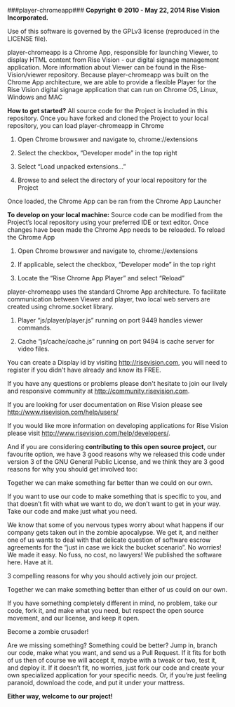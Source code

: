 ###player-chromeapp###
**Copyright © 2010 - May 22, 2014 Rise Vision Incorporated.**

Use of this software is governed by the GPLv3 license (reproduced in the LICENSE file).

player-chromeapp is a Chrome App, responsible for launching Viewer, to display HTML content from Rise Vision - our digital signage management application. More information about Viewer can be found in the Rise-Vision/viewer repository. Because player-chromeapp was built on the Chrome App architecture, we are able to provide a flexible Player for the Rise Vision digital signage application that can run on Chrome OS, Linux, Windows and MAC

**How to get started?**
All source code for the Project is included in this repository. Once you have forked and cloned the Project to your local repository, you can load player-chromeapp in Chrome

1. Open Chrome browswer and navigate to, chrome://extensions

2. Select the checkbox, “Developer mode” in the top right

3. Select “Load unpacked extensions…”

4. Browse to and select the directory of your local repository for the Project

Once loaded, the Chrome App can be ran from the Chrome App Launcher

**To develop on your local machine:**
Source code can be modified from the Project’s local repository using your preferred IDE or text editor.  Once changes have been made the Chrome App needs to be reloaded. To reload the Chrome App

1. Open Chrome browswer and navigate to, chrome://extensions

2. If applicable, select the checkbox, “Developer mode” in the top right

3. Locate the “Rise Chrome App Player” and select “Reload”

player-chromeapp uses the standard Chrome App architecture. To facilitate communication between Viewer and player, two local web servers are created using chrome.socket library.

1. Player “js/player/player.js” running on port 9449 handles viewer commands.

2. Cache “js/cache/cache.js” running on port 9494 is cache server for video files.

You can create a Display id by visiting http://risevision.com, you will need to register if you didn't have already and know its FREE.

If you have any questions or problems please don't hesitate to join our lively and responsive community at http://community.risevision.com.

If you are looking for user documentation on Rise Vision please see http://www.risevision.com/help/users/

If you would like more information on developing applications for Rise Vision please visit http://www.risevision.com/help/developers/. 

And if you are considering **contributing to this open source project**, our favourite option, we have 3 good reasons why we released this code under version 3 of the GNU General Public License, and we think they are 3 good reasons for why you should get involved too:

Together we can make something far better than we could on our own.

If you want to use our code to make something that is specific to you, and that doesn’t fit with what we want to do, we don’t want to get in your way. Take our code and make just what you need.

We know that some of you nervous types worry about what happens if our company gets taken out in the zombie apocalypse. We get it, and neither one of us wants to deal with that delicate question of software escrow agreements for the “just in case we kick the bucket scenario”. No worries! We made it easy. No fuss, no cost, no lawyers! We published the software here. Have at it.

3 compelling reasons for why you should actively join our project. 

Together we can make something better than either of us could on our own. 

If you have something completely different in mind, no problem, take our code, fork it, and make what you need, but respect the open source movement, and our license, and keep it open. 

Become a zombie crusader!

Are we missing something? Something could be better? Jump in, branch our code, make what you want, and send us a Pull Request. If it fits for both of us then of course we will accept it, maybe with a tweak or two, test it, and deploy it. If it doesn’t fit, no worries, just fork our code and create your own specialized application for your specific needs. Or, if you’re just feeling paranoid, download the code, and put it under your mattress.

**Either way, welcome to our project!**
